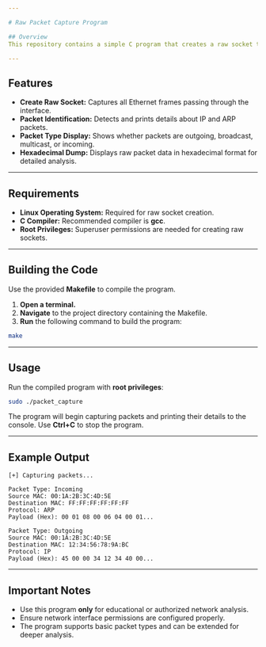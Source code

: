 ```yaml
---

# Raw Packet Capture Program

## Overview
This repository contains a simple C program that creates a raw socket to capture and display network packets at the data link layer (Layer 2). It identifies and prints details about IP and ARP packets, while displaying the type of packet (outgoing, broadcast, multicast, or incoming).

---
```


## Features

- **Create Raw Socket:** Captures all Ethernet frames passing through the interface.
- **Packet Identification:** Detects and prints details about IP and ARP packets.
- **Packet Type Display:** Shows whether packets are outgoing, broadcast, multicast, or incoming.
- **Hexadecimal Dump:** Displays raw packet data in hexadecimal format for detailed analysis.

---

## Requirements

- **Linux Operating System:** Required for raw socket creation.
- **C Compiler:** Recommended compiler is **gcc**.
- **Root Privileges:** Superuser permissions are needed for creating raw sockets.

---

## Building the Code
Use the provided **Makefile** to compile the program.

1. **Open a terminal.**
2. **Navigate** to the project directory containing the Makefile.
3. **Run** the following command to build the program:

```bash
make
```

---

## Usage
Run the compiled program with **root privileges**:

```bash
sudo ./packet_capture
```

The program will begin capturing packets and printing their details to the console. Use **Ctrl+C** to stop the program.

---

## Example Output

```plaintext
[+] Capturing packets...

Packet Type: Incoming
Source MAC: 00:1A:2B:3C:4D:5E
Destination MAC: FF:FF:FF:FF:FF:FF
Protocol: ARP
Payload (Hex): 00 01 08 00 06 04 00 01...

Packet Type: Outgoing
Source MAC: 00:1A:2B:3C:4D:5E
Destination MAC: 12:34:56:78:9A:BC
Protocol: IP
Payload (Hex): 45 00 00 34 12 34 40 00...
```

---

## Important Notes

- Use this program **only** for educational or authorized network analysis.
- Ensure network interface permissions are configured properly.
- The program supports basic packet types and can be extended for deeper analysis.

